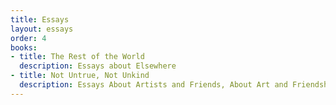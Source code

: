 ```yaml
---
title: Essays
layout: essays
order: 4
books:
- title: The Rest of the World
  description: Essays about Elsewhere
- title: Not Untrue, Not Unkind
  description: Essays About Artists and Friends, About Art and Friendship
---
```


